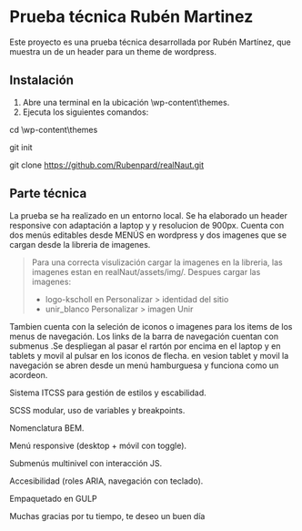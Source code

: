 # Prueba técnica Rubén Martinez

Este proyecto es una prueba técnica desarrollada por Rubén Martínez, que muestra un de un header para un theme de wordpress.

## Instalación

1. Abre una terminal en la ubicación \wp-content\themes.
2. Ejecuta los siguientes comandos:

cd \wp-content\themes

git init

git clone https://github.com/Rubenpard/realNaut.git


## Parte técnica

La prueba se ha realizado en un entorno local. Se ha elaborado un header responsive con adaptación a laptop y y resolucion de 900px. 
Cuenta con dos menús editables desde MENÚS en wordpress y dos imagenes que se cargan desde la libreria de imagenes. 
> Para una correcta visulización cargar la imagenes en la libreria,  las imagenes estan en realNaut/assets/img/.
> Despues cargar las imagenes:
  >   
  >  - logo-kscholl en Personalizar > identidad del sitio
   > - unir_blanco Personalizar > imagen Unir

Tambien cuenta con la seleción de iconos o imagenes para los items de los menus de navegación. 
Los links de la barra de navegación cuentan con submenus .Se despliegan al pasar el rartón por encima en el laptop y en tablets y movil al pulsar en los iconos de flecha.
en vesion tablet y movil la navegación se abren desde un menú hamburguesa y funciona como un acordeon.        

Sistema ITCSS para gestión de estilos y escabilidad.

SCSS modular, uso de variables y breakpoints.

Nomenclatura BEM.

Menú responsive (desktop + móvil con toggle).

Submenús multinivel con interacción JS.

Accesibilidad (roles ARIA, navegación con teclado).

Empaquetado en GULP



Muchas gracias por tu tiempo, te deseo un buen día

